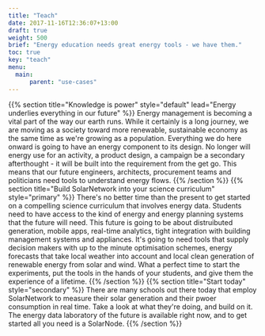 ```yaml
---
title: "Teach"
date: 2017-11-16T12:36:07+13:00
draft: true
weight: 500
brief: "Energy education needs great energy tools - we have them."
toc: true
key: "teach"
menu:
  main:
      parent: "use-cases"
---
```

{{% section  title="Knowledge is power" style="default" lead="Energy underlies everything in our future" %}}
Energy management is becoming a vital part of the way our earth runs. While it certainly is a long journey, we are moving as a society toward more renewable, sustainable economy as the same time as we're growing as a population. Everything we do here onward is going to have an energy component to its design. No longer will energy use for an activity, a product design, a campaign be a secondary afterthought - it will be built into the requirement from the get go. This means that our future engineers, architects, procurement teams and politicians need tools to understand energy flows.
{{% /section %}}
{{% section  title="Build SolarNetwork into your science curriculum" style="primary" %}}
There's no better time than the present to get started on a compelling science curriculum that involves energy data. Students need to have access to the kind of energy and energy planning systems that the future will need. This future is going to be about distruibuted generation, mobile apps, real-time analytics, tight integration with building management systems and appliances. It's going to need tools that supply decision makers with up to the minute optimisation schemes, energy forecasts that take local weather into account and local clean generation of renewable energy from solar and wind.  What a perfect time to start the experiments, put the tools in the hands of your students, and give them the experience of a lifetime.
{{% /section %}}
{{% section  title="Start today" style="secondary" %}}
There are many schools out there today that employ SolarNetwork to measure their solar generation and their pwoer consumption in real time. Take a look at what they're doing, and build on it. The energy data laboratory of the future is available right now, and to get started all you need is a SolarNode.
{{% /section %}}
